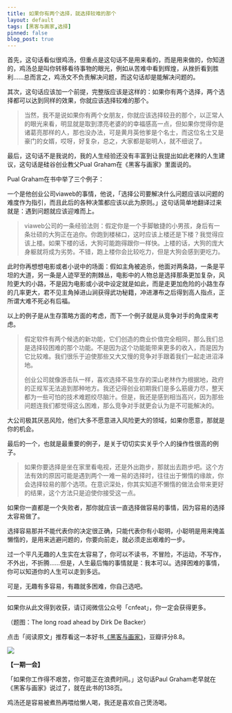 ```yaml
---
title: 如果你有两个选择，就选择较难的那个
layout: default
tags: [黑客与画家,选择]
pinned: false
blog_post: true
---
```


首先，这句话看似很鸡汤，但重点是这句话不是用来看的，而是用来做的，你知道的，鸡汤总是叫你转移看待事物的眼光，例如从苦难中看到辉煌，从挫折看到胜利……总而言之，鸡汤文不负责解决问题，而这句话却是能解决问题的。

其次，这句话应该加一个前提，完整版应该是这样的：如果你有两个选择，两个选择都可以达到同样的效果，你就应该选择较难的那个。

>当然，我不是说如果你有两个女朋友，你就应该选择较丑的那个，以正常人的眼光来看，明显就是取到漂亮老婆的的幸福感高一点，但如果你觉得你是诸葛亮那样的人，那也没办法，可是黄月英他爹是个名士，而这位名士又是豪门的女婿，哎呀，好复杂，总之，大家都是聪明人，就不细说了。

最后，这句话不是我说的，我的人生经验还没有丰富到让我提出如此老辣的人生建议，这句话是硅谷创业教父Pual Graham在《黑客与画家》里面说的。

Pual Graham在书中举了三个例子：

一个是他创业公司viaweb的事情，他说，「选择公司要解决什么问题应该以问题的难度作为指引，而且此后的各种决策都应该以此为原则。」这句话简单地翻译过来就是：遇到问题就应该迎难而上。

>viaweb公司的一条经验法则：假定你是一个手脚敏捷的小男孩，身后有一条壮硕的大狗正在追你。你跑到楼梯口，这时应该上楼还是下楼？我觉得应该上楼。如果下楼的话，大狗可能跑得跟你一样快。上楼的话，大狗的庞大身躯就将成为劣势。不错，跑上楼你会比较吃力，但是大狗会感到更吃力。

此时你再想想电影或者小说中的场面：假如主角被追杀，他面对两条路，一条是平坦的大道，另一条是人迹罕至的荆棘丛，电影中的人物总是选择那条更加复杂，风险更大的小路，不是因为电影或小说中设定就是如此，而是走更加危险的小路生存的几率更大，君不见主角掉进山涧获得武功秘籍，冲进瀑布之后得到高人指点，正所谓大难不死必有后福。

以上的例子是从生存策略方面的考虑，而下一个例子就是从竞争对手的角度来考虑。

>假定软件有两个候选的新功能，它们创造的商业价值完全相同，那么我们总是选择较困难的那个功能。不是因为这个功能能带来更多的收入，而是因为它比较难。我们很乐于迫使那些又大又慢的竞争对手跟着我们一起走进沼泽地。
>
>创业公司就像游击队一样，喜欢选择不易生存的深山老林作为根据地，政府的正规军无法追到那种地方。我还记得创业初期我们是多么筋疲力尽，整天都为一些可怕的技术难题绞尽脑汁。但是，我还是感到相当高兴，因为那些问题连我们都觉得这么困难，那么竞争对手就更会认为是不可能解决的。

大公司极其厌恶风险，他们大多不愿意进入风险更大的领域，如果你愿意，那就是你的机会。

最后的一个，也就是最重要的例子，是关于切切实实关乎个人的操作性很高的例子。

>如果你要选择是坐在家里看电视，还是外出跑步，那就出去跑步吧。这个方法有效的原因可能是遇到两个一难一易的选择时，往往出于懒惰的缘故，你会选择较易的那个选项。在意识深处，你其实知道不懒惰的做法会带来更好的结果，这个方法只是迫使你接受这一点。

如果你一直都是一个失败者，那你就应该一直选择做容易的事情，因为容易的选择太容易做了。

选择容易那并不能代表你的决定很正确，只能代表你有小聪明，小聪明是用来掩盖懒惰的，是用来逃避问题的，你要向前走，就必须走出艰难的一步。

过一个平凡无趣的人生实在太容易了，你可以不读书，不冒险，不运动，不写作，不外出，不折腾……但是，人生最后悔的事情就是：我本可以。选择困难的事情，你可以知道你的人生可以走到多远。

可是，无趣有多容易，有趣就多困难，你自己选吧。

----

如果你从此文得到收获，请订阅微信公众号「cnfeat」，你一定会获得更多。

（题图：The long road ahead by Dirk De Backer）

点击「阅读原文」推荐看这一本好书[《黑客与画家》](http://book.douban.com/subject/6021440/)，豆瓣评分8.8。

![](http://cnfeat.qiniudn.com/signitrue-2014-09-28.jpg)

**【一期一会】**


「如果你工作得不艰苦，你可能正在浪费时间。」这句话Paul Graham老早就在《黑客与画家》说过了，就在此书的138页。

鸡汤还是容易被煮热再喂给懒人喝，我还是喜欢自己煲汤喝。



